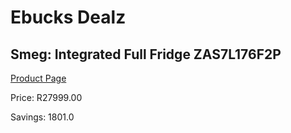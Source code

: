 
# Ebucks Dealz
## Smeg: Integrated Full Fridge ZAS7L176F2P
[Product Page](https://www.ebucks.com/web/shop/productSelected.do?prodId=1183675665&catId=1196429345)

Price: R27999.00

Savings: 1801.0


	
